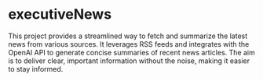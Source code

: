 # executiveNews
This project provides a streamlined way to fetch and summarize the latest news from various sources. It leverages RSS feeds and integrates with the OpenAI API to generate concise summaries of recent news articles. The aim is to deliver clear, important information without the noise, making it easier to stay informed.
